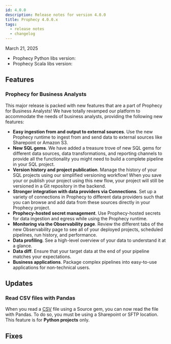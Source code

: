 ```yaml
---
id: 4.0.0
description: Release notes for version 4.0.0
title: Prophecy 4.0.0.x
tags:
  - release notes
  - changelog
---
```


March 21, 2025

- Prophecy Python libs version:
- Prophecy Scala libs version:

## Features

### Prophecy for Business Analysts

This major release is packed with new features that are a part of Prophecy for Business Analysts! We have totally revamped our platform to accommodate the needs of business analysts, providing the following new features:

- **Easy ingestion from and output to external sources**. Use the new Prophecy runtime to ingest from and send data to external sources like Sharepoint or Amazon S3.
- **New SQL gems**. We have added a treasure trove of new SQL gems for different data sources, data transformations, and reporting channels to provide all the functionality you might need to build a complete pipeline in your SQL project.
- **Version history and project publication**. Manage the history of your SQL projects using our simplified versioning workflow! When you save your or publish your project using this new flow, your project will still be versioned in a Git repository in the backend.
- **Stronger integration with data providers via Connections**. Set up a variety of connections in Prophecy to different data providers such that you can browse and add data from these sources directly in your Prophecy project.
- **Prophecy-hosted secret management**. Use Prophecy-hosted secrets for data ingestion and egress while using the Prophecy runtime.
- **Monitoring via the Observability page**. Review the different tabs of the new Observability page to see all of your deployed projects, scheduled pipelines, run history, and performance.
- **Data profiling**. See a high-level overview of your data to understand it at a glance.
- **Data diff**. Ensure that your target data at the end of your pipeline matches your expectations.
- **Business applications**. Package complex pipelines into easy-to-use applications for non-technical users.

## Updates

### Read CSV files with Pandas

When you read a [CSV](docs/Spark/gems/source-target/file/csv.md) file using a Source gem, you can now read the file with Pandas. To do so, you must be using a Sharepoint or SFTP location. This feature is for **Python projects** only.

## Fixes
